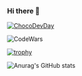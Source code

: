 ### Hi there 👋
[![ChocoDevDay](https://rahmet.object.pscloud.io/static/upload/images/segments2/1600682593_902.png)](https://github.com/chocofamilyme)

![CodeWars](https://www.codewars.com/users/Timenty/badges/large)

[![trophy](https://github-profile-trophy.vercel.app/?username=Timenty&theme=onedark)](https://github.com/Timenty/github-profile-trophy)

![Anurag's GitHub stats](https://github-readme-stats.vercel.app/api?username=Timenty&count_private=true)

<!--
**Timenty/Timenty** is a ✨ _special_ ✨ repository because its `README.md` (this file) appears on your GitHub profile.

Here are some ideas to get you started:

- 🔭 I’m currently working on ...
- 🌱 I’m currently learning ...
- 👯 I’m looking to collaborate on ...
- 🤔 I’m looking for help with ...
- 💬 Ask me about ...
- 📫 How to reach me: ...
- 😄 Pronouns: ...
- ⚡ Fun fact: ...
-->
